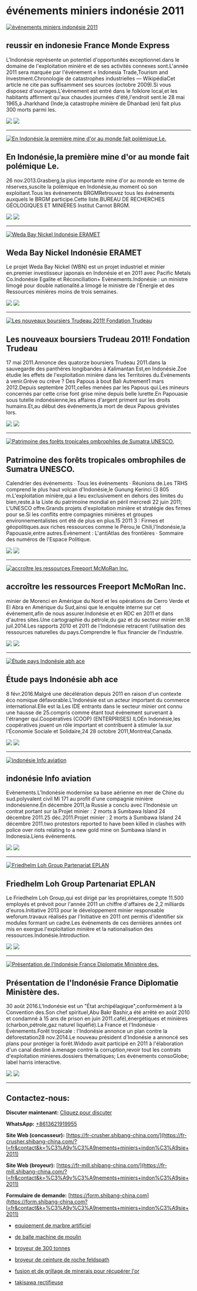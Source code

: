 # événements miniers indonésie 2011

<a href="https://swt.shibang-china.com/?l=fr&img&k=%C3%A9v%C3%A9nements+miniers+indon%C3%A9sie+2011" target="_blank">![événements miniers indonésie 2011](http://static.shibang-china.com/all-800x300/569.jpg)</a>

## reussir en indonesie France Monde Express
L&#39;Indonésie représente un potentiel d&#39;opportunités exceptionnel.dans le domaine de l&#39;exploitation minière et de ses activités connexes sont.L&#39;année 2011 sera marquée par l&#39;événement « Indonesia Trade,Tourism and Investment.Chronologie de catastrophes industrielles — WikipédiaCet article ne cite pas suffisamment ses sources (octobre 2009).Si vous disposez d&#39;ouvrages.L&#39;évènement est entré dans le folklore local,et les habitants affirment qu&#39;aux chaudes journées d&#39;été,l&#39;endroit sent.le 28 mai 1965,à Jharkhand (Inde,la catastrophe minière de Dhanbad (en) fait plus 300 morts parmi les.


<a href="https://whatsapp.shibangsoft.com/WhatsApp.php" target="_blank" title="WhatsApp">![](http://static.shibang-china.com/icon/whatsapp.png)</a> <a href="https://swt.shibang-china.com/?l=fr&icon&k=%C3%A9v%C3%A9nements+miniers+indon%C3%A9sie+2011" target="_blank">![](http://static.shibang-china.com/icon/chat-fr.png)</a>

---

<a href="https://swt.shibang-china.com/?l=fr&img&k=%C3%A9v%C3%A9nements+miniers+indon%C3%A9sie+2011" target="_blank">![En Indonésie,la première mine d&#39;or au monde fait polémique Le.](http://static.shibang-china.com/all-800x300/456.jpg)</a>

## En Indonésie,la première mine d&#39;or au monde fait polémique Le.
26 nov.2013.Grasberg,la plus importante mine d&#39;or au monde en terme de réserves,suscite la polémique en Indonésie,au moment où son exploitant.Tous les événements BRGMRetrouvez tous les événements auxquels le BRGM participe.Cette liste.BUREAU DE RECHERCHES GÉOLOGIQUES ET MINIÈRES Institut Carnot BRGM.


<a href="https://whatsapp.shibangsoft.com/WhatsApp.php" target="_blank" title="WhatsApp">![](http://static.shibang-china.com/icon/whatsapp.png)</a> <a href="https://swt.shibang-china.com/?l=fr&icon&k=%C3%A9v%C3%A9nements+miniers+indon%C3%A9sie+2011" target="_blank">![](http://static.shibang-china.com/icon/chat-fr.png)</a>

---

<a href="https://swt.shibang-china.com/?l=fr&img&k=%C3%A9v%C3%A9nements+miniers+indon%C3%A9sie+2011" target="_blank">![Weda Bay Nickel Indonésie ERAMET](http://static.shibang-china.com/all-800x300/1289.jpg)</a>

## Weda Bay Nickel Indonésie ERAMET
Le projet Weda Bay Nickel (WBN) est un projet industriel et minier en.premier investisseur japonais en Indonésie et en 2011 avec Pacific Metals Co.Indonésie Egalite et Réconciliation+ Evènements.Indonésie : un ministre limogé pour double nationalité.a limogé le ministre de l&#39;Énergie et des Ressources minières moins de trois semaines.


<a href="https://whatsapp.shibangsoft.com/WhatsApp.php" target="_blank" title="WhatsApp">![](http://static.shibang-china.com/icon/whatsapp.png)</a> <a href="https://swt.shibang-china.com/?l=fr&icon&k=%C3%A9v%C3%A9nements+miniers+indon%C3%A9sie+2011" target="_blank">![](http://static.shibang-china.com/icon/chat-fr.png)</a>

---

<a href="https://swt.shibang-china.com/?l=fr&img&k=%C3%A9v%C3%A9nements+miniers+indon%C3%A9sie+2011" target="_blank">![Les nouveaux boursiers Trudeau 2011! Fondation Trudeau](http://static.shibang-china.com/all-800x300/953.jpg)</a>

## Les nouveaux boursiers Trudeau 2011! Fondation Trudeau
17 mai 2011.Annonce des quatorze boursiers Trudeau 2011.dans la sauvegarde des panthères longibandes à Kalimantan Est,en Indonésie.Zoe étudie les effets de l&#39;exploitation minière dans les Territoires du.Événements à venir.Grève ou crève ? Des Papous à bout Bali Autrement1 mars 2012.Depuis septembre 2011,celles menées par les Papous qui.Les mineurs concernés par cette crise font grise mine depuis belle lurette.En Papouasie sous tutelle indonésienne,les affaires d&#39;argent priment sur les droits humains.Et,au début des événements,la mort de deux Papous grévistes lors.


<a href="https://whatsapp.shibangsoft.com/WhatsApp.php" target="_blank" title="WhatsApp">![](http://static.shibang-china.com/icon/whatsapp.png)</a> <a href="https://swt.shibang-china.com/?l=fr&icon&k=%C3%A9v%C3%A9nements+miniers+indon%C3%A9sie+2011" target="_blank">![](http://static.shibang-china.com/icon/chat-fr.png)</a>

---

<a href="https://swt.shibang-china.com/?l=fr&img&k=%C3%A9v%C3%A9nements+miniers+indon%C3%A9sie+2011" target="_blank">![Patrimoine des forêts tropicales ombrophiles de Sumatra UNESCO.](http://static.shibang-china.com/all-800x300/1470.jpg)</a>

## Patrimoine des forêts tropicales ombrophiles de Sumatra UNESCO.
Calendrier des événements &middot; Tous les événements &middot; Réunions de.Les TRHS comprend le plus haut volcan d&#39;Indonésie,le Gunung Kerinci (3 805 m.L&#39;exploitation minière,qui a lieu exclusivement en dehors des limites du bien,reste.à la Liste du patrimoine mondial en péril mercredi 22 juin 2011; L&#39;UNESCO offre.Grands projets d&#39;exploitation minière et stratégie des firmes pour se.Si les conflits entre compagnies minières et groupes environnementalistes ont été de plus en plus.15 2011 3 : Firmes et géopolitiques.aux riches ressources comme le Pérou,le Chili,l&#39;Indonésie,la Papouasie,entre autres.Évènement : L&#39;antiAtlas des frontières &middot; Sommaire des numéros de l&#39;Espace Politique.


<a href="https://whatsapp.shibangsoft.com/WhatsApp.php" target="_blank" title="WhatsApp">![](http://static.shibang-china.com/icon/whatsapp.png)</a> <a href="https://swt.shibang-china.com/?l=fr&icon&k=%C3%A9v%C3%A9nements+miniers+indon%C3%A9sie+2011" target="_blank">![](http://static.shibang-china.com/icon/chat-fr.png)</a>

---

<a href="https://swt.shibang-china.com/?l=fr&img&k=%C3%A9v%C3%A9nements+miniers+indon%C3%A9sie+2011" target="_blank">![accroître les ressources Freeport McMoRan Inc.](http://static.shibang-china.com/all-800x300/1111.jpg)</a>

## accroître les ressources Freeport McMoRan Inc.
minier de Morenci en Amérique du Nord et les opérations de Cerro Verde et El Abra en Amérique du Sud,ainsi que le.enquête interne sur cet événement,afin de nous assurer.Indonésie et en RDC en 2011 et dans d&#39;autres sites.Une cartographie du pétrole,du gaz et du secteur minier en.18 juil.2014.Les rapports 2010 et 2011 de l&#39;Indonésie retracent l&#39;utilisation des ressources naturelles du pays.Comprendre le flux financier de l&#39;industrie.


<a href="https://whatsapp.shibangsoft.com/WhatsApp.php" target="_blank" title="WhatsApp">![](http://static.shibang-china.com/icon/whatsapp.png)</a> <a href="https://swt.shibang-china.com/?l=fr&icon&k=%C3%A9v%C3%A9nements+miniers+indon%C3%A9sie+2011" target="_blank">![](http://static.shibang-china.com/icon/chat-fr.png)</a>

---

<a href="https://swt.shibang-china.com/?l=fr&img&k=%C3%A9v%C3%A9nements+miniers+indon%C3%A9sie+2011" target="_blank">![Étude pays Indonésie abh ace](http://static.shibang-china.com/all-800x300/614.jpg)</a>

## Étude pays Indonésie abh ace
8 févr.2016.Malgré une décélération depuis 2011 en raison d&#39;un contexte éco nomique défavorable.L&#39;Indonésie est un acteur important du commerce international.Elle est la.Les IDE entrants dans le secteur minier ont connu une hausse de 25.compris comme étant tout événement survenant à l&#39;étranger qui.Coopératives (COOP) (ENTERPRISES) ILOEn Indonésie,les coopératives jouent un rôle important et contribuent à stimuler la.sur l&#39;Économie Sociale et Solidaire,24 28 octobre 2011,Montréal,Canada.


<a href="https://whatsapp.shibangsoft.com/WhatsApp.php" target="_blank" title="WhatsApp">![](http://static.shibang-china.com/icon/whatsapp.png)</a> <a href="https://swt.shibang-china.com/?l=fr&icon&k=%C3%A9v%C3%A9nements+miniers+indon%C3%A9sie+2011" target="_blank">![](http://static.shibang-china.com/icon/chat-fr.png)</a>

---

<a href="https://swt.shibang-china.com/?l=fr&img&k=%C3%A9v%C3%A9nements+miniers+indon%C3%A9sie+2011" target="_blank">![indonésie Info aviation](http://static.shibang-china.com/all-800x300/786.jpg)</a>

## indonésie Info aviation
Evènements.L&#39;Indonésie modernise sa base aérienne en mer de Chine du sud.polyvalent civil Mi 171 au profit d&#39;une compagnie minière indonésienne.En décembre 2011,la Russie a conclu avec l&#39;Indonésie un contrat portant sur la.Projet minier : 2 morts à Sumbawa Island 24 décembre 2011.25 déc.2011.Projet minier : 2 morts à Sumbawa Island 24 décembre 2011.two protestors reported to have been killed in clashes with police over riots relating to a new gold mine on Sumbawa island in Indonesia.Liens événements.


<a href="https://whatsapp.shibangsoft.com/WhatsApp.php" target="_blank" title="WhatsApp">![](http://static.shibang-china.com/icon/whatsapp.png)</a> <a href="https://swt.shibang-china.com/?l=fr&icon&k=%C3%A9v%C3%A9nements+miniers+indon%C3%A9sie+2011" target="_blank">![](http://static.shibang-china.com/icon/chat-fr.png)</a>

---

<a href="https://swt.shibang-china.com/?l=fr&img&k=%C3%A9v%C3%A9nements+miniers+indon%C3%A9sie+2011" target="_blank">![Friedhelm Loh Group Partenariat EPLAN](http://static.shibang-china.com/all-800x300/738.jpg)</a>

## Friedhelm Loh Group Partenariat EPLAN
Le Friedhelm Loh Group,qui est dirigé par les propriétaires,compte 11.500 employés et prévoit pour l&#39;année 2011 un chiffre d&#39;affaires de 2,2 milliards d&#39;euros.Initiative 2013 pour le développement minier responsable weforum.travaux réalisés par l&#39;Initiative en 2011 ont permis d&#39;identifier six modules formant un cadre.Les événements de ces dernières années ont mis en exergue.l&#39;exploitation minière et la nationalisation des ressources.Indonésie.Introduction.


<a href="https://whatsapp.shibangsoft.com/WhatsApp.php" target="_blank" title="WhatsApp">![](http://static.shibang-china.com/icon/whatsapp.png)</a> <a href="https://swt.shibang-china.com/?l=fr&icon&k=%C3%A9v%C3%A9nements+miniers+indon%C3%A9sie+2011" target="_blank">![](http://static.shibang-china.com/icon/chat-fr.png)</a>

---

<a href="https://swt.shibang-china.com/?l=fr&img&k=%C3%A9v%C3%A9nements+miniers+indon%C3%A9sie+2011" target="_blank">![Présentation de l&#39;Indonésie France Diplomatie Ministère des.](http://static.shibang-china.com/all-800x300/1423.jpg)</a>

## Présentation de l&#39;Indonésie France Diplomatie Ministère des.
30 août 2016.L&#39;Indonésie est un &quot;État archipélagique&quot;,conformément à la Convention des.Son chef spirituel,Abu Bakr Bashir,a été arrêté en août 2010 et condamné à 15 ans de prison en juin 2011.café),énergétiques et minières (charbon,pétrole,gaz naturel liquéfié).La France et l&#39;Indonésie &middot; Evènements.Forêt tropicale : l&#39;Indonésie annonce un plan contre la déforestation28 nov.2014.Le nouveau président d&#39;Indonésie a annoncé ses plans pour protéger la forêt.Widodo avait participé en 2011 à l&#39;élaboration d&#39;un canal destiné à.menage contre la corruption,revoir tout les contrats d&#39;exploitation minieres.dossiers thématiques; Les événements consoGlobe; label harris interactive.


<a href="https://whatsapp.shibangsoft.com/WhatsApp.php" target="_blank" title="WhatsApp">![](http://static.shibang-china.com/icon/whatsapp.png)</a> <a href="https://swt.shibang-china.com/?l=fr&icon&k=%C3%A9v%C3%A9nements+miniers+indon%C3%A9sie+2011" target="_blank">![](http://static.shibang-china.com/icon/chat-fr.png)</a>

---
## Contactez-nous:

**Discuter maintenant:** [Cliquez pour discuter](https://swt.shibang-china.com?l=fr&contact&k=%C3%A9v%C3%A9nements+miniers+indon%C3%A9sie+2011)

**WhatsApp:**  [+8613621919955](https://whatsapp.shibangsoft.com/WhatsApp.php)

**Site Web (concasseur):** [https://fr-crusher.shibang-china.com/](https://fr-crusher.shibang-china.com/?l=fr&contact&k=%C3%A9v%C3%A9nements+miniers+indon%C3%A9sie+2011)

**Site Web (broyeur):** [https://fr-mill.shibang-china.com/](https://fr-mill.shibang-china.com/?l=fr&contact&k=%C3%A9v%C3%A9nements+miniers+indon%C3%A9sie+2011)

**Formulaire de demande:** [https://form.shibang-china.com](https://form.shibang-china.com?l=fr&contact&k=%C3%A9v%C3%A9nements+miniers+indon%C3%A9sie+2011)

* [equipement de marbre artificiel](../33/equipement%20de%20marbre%20artificiel.md)

* [de balle machine de moulin](../33/de%20balle%20machine%20de%20moulin.md)

* [broyeur de 300 tonnes](../33/broyeur%20de%20300%20tonnes.md)

* [broyeur de ceinture de roche feldspath](../31/broyeur%20de%20ceinture%20de%20roche%20feldspath.md)

* [fusion et de grillage de minerais pour récupérer l&#39;or](../40/fusion%20et%20de%20grillage%20de%20minerais%20pour%20r%C3%A9cup%C3%A9rer%20l%26%2339%3Bor.md)

* [takisawa rectifieuse](../35/takisawa%20rectifieuse.md)